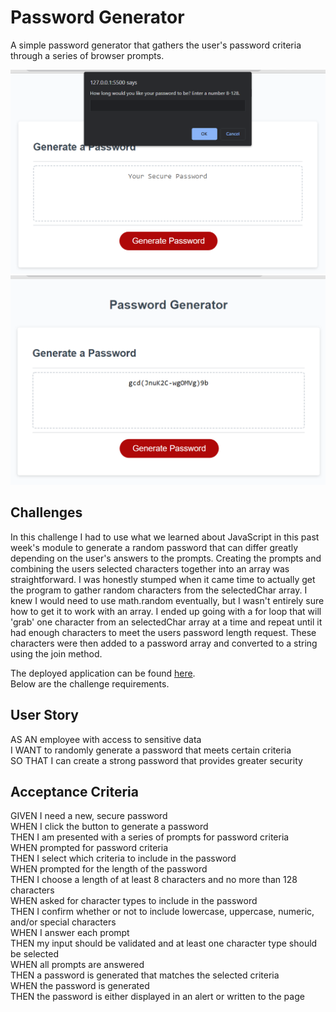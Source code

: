 # Password Generator

A simple password generator that gathers the user's password criteria through a series of browser prompts.

![](./assets/firstprompt.png)
![](./assets/generatedpassword.png)

## Challenges

In this challenge I had to use what we learned about JavaScript in this past week's module to generate a random password that can differ greatly depending on the user's answers to the prompts. Creating the prompts and combining the users selected characters together into an array was straightforward. I was honestly stumped when it came time to actually get the program to gather random characters from the selectedChar array. I knew I would need to use math.random eventually, but I wasn't entirely sure how to get it to work with an array. I ended up going with a for loop that will 'grab' one character from an selectedChar array at a time and repeat until it had enough characters to meet the users password length request. These characters were then added to a password array and converted to a string using the join method.

The deployed application can be found [here](https://mannygarcia98.github.io/Challenge-3-Password-Gen/).
<br>Below are the challenge requirements.

## User Story

AS AN employee with access to sensitive data
<br>I WANT to randomly generate a password that meets certain criteria
<br>SO THAT I can create a strong password that provides greater security

## Acceptance Criteria

GIVEN I need a new, secure password
<br>WHEN I click the button to generate a password
<br>THEN I am presented with a series of prompts for password criteria
<br>WHEN prompted for password criteria
<br>THEN I select which criteria to include in the password
<br>WHEN prompted for the length of the password
<br>THEN I choose a length of at least 8 characters and no more than 128 characters
<br>WHEN asked for character types to include in the password
<br>THEN I confirm whether or not to include lowercase, uppercase, numeric, and/or special characters
<br>WHEN I answer each prompt
<br>THEN my input should be validated and at least one character type should be selected
<br>WHEN all prompts are answered
<br>THEN a password is generated that matches the selected criteria
<br>WHEN the password is generated
<br>THEN the password is either displayed in an alert or written to the page
